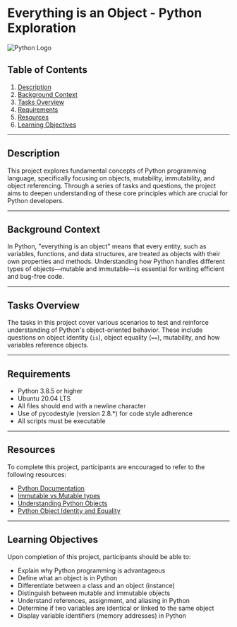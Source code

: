 

# Everything is an Object - Python Exploration

![Python Logo](https://www.python.org/static/community_logos/python-logo.png)

## Table of Contents
1. [Description](#description)
2. [Background Context](#background-context)
3. [Tasks Overview](#tasks-overview)
4. [Requirements](#requirements)
5. [Resources](#resources)
6. [Learning Objectives](#learning-objectives)


---

## Description

This project explores fundamental concepts of Python programming language, specifically focusing on objects, mutability, immutability, and object referencing. Through a series of tasks and questions, the project aims to deepen understanding of these core principles which are crucial for Python developers.

---

## Background Context

In Python, "everything is an object" means that every entity, such as variables, functions, and data structures, are treated as objects with their own properties and methods. Understanding how Python handles different types of objects—mutable and immutable—is essential for writing efficient and bug-free code.

---

## Tasks Overview

The tasks in this project cover various scenarios to test and reinforce understanding of Python's object-oriented behavior. These include questions on object identity (`is`), object equality (`==`), mutability, and how variables reference objects.

---

## Requirements

- Python 3.8.5 or higher
- Ubuntu 20.04 LTS
- All files should end with a newline character
- Use of pycodestyle (version 2.8.*) for code style adherence
- All scripts must be executable

---

## Resources

To complete this project, participants are encouraged to refer to the following resources:
- [Python Documentation](https://docs.python.org/3/)
- [Immutable vs Mutable types](https://medium.com/@meghamohan/mutable-and-immutable-side-of-python-c2145cf72747)
- [Understanding Python Objects](https://realpython.com/python-objects/)
- [Python Object Identity and Equality](https://towardsdatascience.com/object-equality-in-python-d4b0eb6b9d5e)

---

## Learning Objectives

Upon completion of this project, participants should be able to:
- Explain why Python programming is advantageous
- Define what an object is in Python
- Differentiate between a class and an object (instance)
- Distinguish between mutable and immutable objects
- Understand references, assignment, and aliasing in Python
- Determine if two variables are identical or linked to the same object
- Display variable identifiers (memory addresses) in Python

